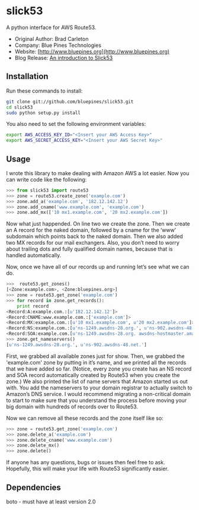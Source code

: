 # slick53
A python interface for AWS Route53.

 * Original Author: Brad Carleton
 * Company: Blue Pines Technologies
 * Website: [http://www.bluepines.org](http://www.bluepines.org)
 * Blog Release: [An introduction to Slick53](http://www.bluepines.org/blog/slick53-python-interface-aws-route53)

## Installation
Run these commands to install:

```bash
git clone git://github.com/bluepines/slick53.git
cd slick53
sudo python setup.py install
```

You also need to set the following environment variables:

```bash
export AWS_ACCESS_KEY_ID="<Insert your AWS Access Key>"
export AWS_SECRET_ACCESS_KEY="<Insert your AWS Secret Key>"
```

## Usage
I wrote this library to make dealing with Amazon AWS a lot easier.
Now you can write code like the following:

```python
>>> from slick53 import route53
>>> zone = route53.create_zone('example.com')
>>> zone.add_a('example.com', '182.12.142.12')
>>> zone.add_cname('www.example.com', 'example.com')
>>> zone.add_mx(['10 mx1.example.com', '20 mx2.example.com'])
```

Now what just happended.  On line two we create the zone.  Then we create 
an A record for the naked domain, followed by a cname for the ‘www’ subdomain 
which points back to the naked domain.  Then we also added two MX records 
for our mail exchangers.  Also, you don’t need to worry about trailing dots 
and fully qualified domain names, because that is handled automatically.

Now, once we have all of our records up and running let’s see what we can do.

```python
>>>  route53.get_zones()
[<Zone:example.com>, <Zone:bluepines.org>]
>>> zone = route53.get_zone('example.com')
>>> for record in zone.get_records():
    print record
<Record:A:example.com.:[u'182.12.142.12']>
<Record:CNAME:www.example.com.:['example.com']>
<Record:MX:example.com.:[u'10 mx1.example.com', u'20 mx2.example.com']>
<Record:NS:example.com.:[u'ns-1249.awsdns-28.org.', u'ns-902.awsdns-48.net.']>
<Record:SOA:example.com.[u'ns-1249.awsdns-28.org. awsdns-hostmaster.amazon.com. 1 7200 900 1209600 86400']>
>>> zone.get_nameservers()
[u'ns-1249.awsdns-28.org.', u'ns-902.awsdns-48.net.']
```

First, we grabbed all available zones just for show.  Then, we grabbed the 'example.com' zone by putting in it’s name, and we printed 
all the records that we have added so far. (Notice, every zone you create 
has an NS record and SOA record automatically created by Route53 when you 
create the zone.) We also printed the list of name servers that Amazon 
started us out with.  You add the nameservers to your domain 
registrar to actually switch to Amazon’s DNS service.  I would recommend 
migrating a non-critical domain to start to make sure that you understand 
the process before moving your big domain with hundreds of records over to Route53. 

Now we can remove all these records and the zone itself like so:

```python
>>> zone = route53.get_zone('example.com')
>>> zone.delete_a('example.com')
>>> zone.delete_cname('www.example.com')
>>> zone.delete_mx()
>>> zone.delete()
```

If anyone has any questions, bugs or issues then feel free to ask.  
Hopefully, this will make your life with Route53 significantly easier.

## Dependencies
boto - must have at least version 2.0

